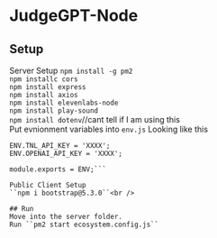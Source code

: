# JudgeGPT-Node

## Setup 
Server Setup
````npm install -g pm2````<br />
``npm installc cors``<br />
``npm install express``<br />
``npm install axios``<br />
``npm install elevenlabs-node``<br />
``npm install play-sound``<br />
``npm install dotenv``//cant tell if I am using this<br /> 
Put evnionment variables into ``env.js``
Looking like this
```const ENV = {};
ENV.TNL_API_KEY = 'XXXX';
ENV.OPENAI_API_KEY = 'XXXX';

module.exports = ENV;```

Public Client Setup
``npm i bootstrap@5.3.0``<br />

## Run
Move into the server folder.
Run ``pm2 start ecosystem.config.js``
